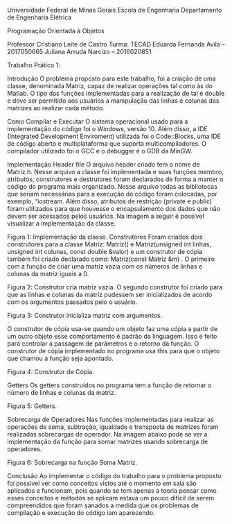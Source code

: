 Universidade Federal de Minas Gerais
Escola de Engenharia
Departamento de Engenharia Elétrica

Programação Orientada à Objetos

Professor Cristiano Leite de Castro 			                                              Turma:  TECAD
Eduarda Fernanda Avila – 2017050665                                   Juliana Arruda Narcizo – 2016020851

Trabalho Prático 1:

Introdução
O problema proposto para este trabalho, foi a criação de uma classe, denominada Matriz, capaz de realizar operações tal como às do Matlab. O tipo das funções implementadas para a realização de tal é double e deve ser permitido aos usuários a manipulação das linhas e colunas das matrizes ao realizar cada método.

Como Compilar e Executar
O sistema operacional usado para a implementação do código foi o Windows, versão 10.  Além disso, a IDE (Integrated Development Enviroment) utilizada foi o Code::Blocks, uma IDE de código aberto e multiplataforma que suporta multicompiladores. O compilador utilizado foi o GCC e o debugger é o GDB da MinGW.

Implementação
Header file
O arquivo header criado tem o nome de Matriz.h. Nesse arquivo a classe foi implementada e suas funções membro, atributos, construtores e destrutores foram declarados de forma a manter o código do programa mais organizado. Nesse arquivo todas as bibliotecas que seriam necessárias para a execução do código foram colocadas, por exemplo, “iostream. Além disso, atributos de restrição (private e public) foram utilizados para que houvesse o encapsulamento dos dados que não devem ser acessados pelos usuários.
Na imagem a seguir é possível visualizar a implementação da classe.

 
Figura 1: Implementação da classe.
Construtores
Foram criados dois construtores para a classe Matriz: Matriz() e Matriz(unsigned int linhas, unsigned int colunas, const double &valor) e um construtor de cópia também foi criado declarado como: Matriz(const Matriz &m) . O primeiro com a função de criar uma matriz vazia com os números de linhas e colunas da matriz iguais a 0.
 
Figura 2: Construtor cria matriz vazia.
O segundo construtor foi criado para que as linhas e colunas da matriz pudessem ser inicializados de acordo com os argumentos passados pelo o usuário.
 
Figura 3: Construtor inicializa matriz com argumentos.


 O construtor de cópia usa-se quando um objeto faz uma cópia a partir de um outro objeto esse comportamento é padrão da linguagem. Isso é feito para controlar a passagem de parâmetros e o retorno da função. O construtor de cópia implementado no programa usa this para que o objeto que chamou a função seja apontado.
 
Figura 4: Construtor de Cópia.








Getters
Os getters construídos no programa tem a função de retornar o número de linhas e colunas da matriz.
 
Figura 5: Getters.

Sobrecarga de Operadores 
Nas funções implementadas para realizar as operações de soma, subtração, igualdade e transposta de matrizes foram realizadas sobrecargas de operador. Na imagem abaixo  pode se ver a implementação da função para somar matrizes usando sobrecarga de operadores. 

 
Figura 6: Sobrecarga na função Soma Matriz.


Conclusão
Ao implementar o código do trabalho para o problema proposto foi possível ver como conceitos vistos até o momento em sala são aplicados e funcionam, pois quando se tem apenas a teoria pensar como esses conceitos e métodos se aplicam estava um pouco difícil de serem compreendidos que foram sanados a medida que os problemas de compilação e execução do código iam aparecendo.

